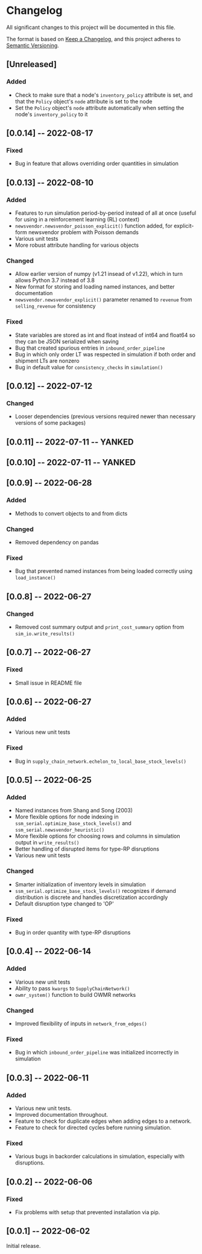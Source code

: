 # Changelog

All significant changes to this project will be documented in this file.

The format is based on [Keep a Changelog](https://keepachangelog.com/en/1.0.0/),
and this project adheres to [Semantic Versioning](https://semver.org/spec/v2.0.0.html).

## [Unreleased]

### Added
- Check to make sure that a node's ``inventory_policy`` attribute is set, and that the ``Policy`` object's ``node`` attribute is set to the node
- Set the ``Policy`` object's ``node`` attribute automatically when setting the node's ``inventory_policy`` to it 

## [0.0.14] -- 2022-08-17

### Fixed
- Bug in feature that allows overriding order quantities in simulation

## [0.0.13] -- 2022-08-10

### Added
- Features to run simulation period-by-period instead of all at once (useful for 
using in a reinforcement learning (RL) context)
- ``newsvendor.newsvendor_poisson_explicit()`` function added, for explicit-form newsvendor problem with Poisson demands
- Various unit tests
- More robust attribute handling for various objects

### Changed
- Allow earlier version of numpy (v1.21 insead of v1.22), which in turn allows Python 3.7 instead of 3.8
- New format for storing and loading named instances, and better documentation
- ``newsvendor.newsvendor_explicit()`` parameter renamed to ``revenue`` from ``selling_revenue`` for consistency

### Fixed
- State variables are stored as int and float instead of int64 and float64 so they can be JSON serialized when saving
- Bug that created spurious entries in ``inbound_order_pipeline``
- Bug in which only order LT was respected in simulation if both order and shipment LTs are nonzero
- Bug in default value for ``consistency_checks`` in ``simulation()``

## [0.0.12] -- 2022-07-12

### Changed
- Looser dependencies (previous versions required newer than necessary versions of some packages)

## [0.0.11] -- 2022-07-11 -- YANKED

## [0.0.10] -- 2022-07-11 -- YANKED

## [0.0.9] -- 2022-06-28

### Added
- Methods to convert objects to and from dicts

### Changed
- Removed dependency on pandas

### Fixed
- Bug that prevented named instances from being loaded correctly using ``load_instance()``

## [0.0.8] -- 2022-06-27

### Changed
- Removed cost summary output and ``print_cost_summary`` option from ``sim_io.write_results()``

## [0.0.7] -- 2022-06-27

### Fixed
- Small issue in README file

## [0.0.6] -- 2022-06-27

### Added
- Various new unit tests

### Fixed
- Bug in ``supply_chain_network.echelon_to_local_base_stock_levels()``

## [0.0.5] -- 2022-06-25

### Added
- Named instances from Shang and Song (2003)
- More flexible options for node indexing in ``ssm_serial.optimize_base_stock_levels()`` and ``ssm_serial.newsvendor_heuristic()`` 
- More flexible options for choosing rows and columns in simulation output in ``write_results()``
- Better handling of disrupted items for type-RP disruptions
- Various new unit tests

### Changed
- Smarter initialization of inventory levels in simulation
- ``ssm_serial.optimize_base_stock_levels()`` recognizes if demand distribution is discrete and handles discretization accordingly
- Default disruption type changed to 'OP'

### Fixed
- Bug in order quantity with type-RP disruptions

## [0.0.4] -- 2022-06-14

### Added
- Various new unit tests
- Ability to pass ``kwargs`` to ``SupplyChainNetwork()``
- ``owmr_system()`` function to build OWMR networks

### Changed
- Improved flexibility of inputs in ``network_from_edges()``

### Fixed
- Bug in which ``inbound_order_pipeline`` was initialized incorrectly in simulation

## [0.0.3] -- 2022-06-11
### Added
- Various new unit tests.
- Improved documentation throughout.
- Feature to check for duplicate edges when adding edges to a network.
- Feature to check for directed cycles before running simulation.

### Fixed
- Various bugs in backorder calculations in simulation, especially with disruptions.

## [0.0.2] -- 2022-06-06
### Fixed
- Fix problems with setup that prevented installation via pip.

## [0.0.1] -- 2022-06-02
Initial release.